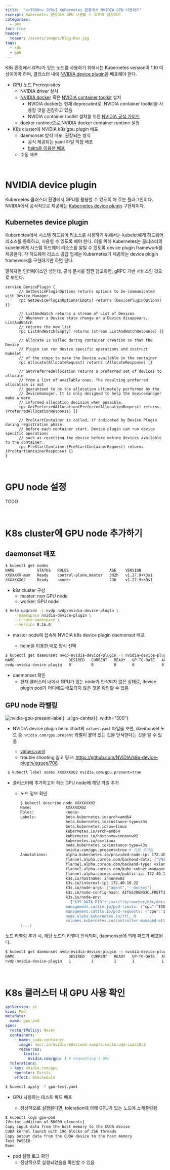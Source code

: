 ```yaml
---
title:  "<<TODO>> [K8s] Kubernetes 환경에서 NVIDIA GPU 사용하기"
excerpt: Kubernetes 환경에서 GPU 사용할 수 있도록 설정하기
categories:
  - Dev
toc: true
header:
  teaser: /assets/images/blog-Dev.jpg
tags:
  - k8s
  - gpu
---
```








K8s 환경에서 GPU가 있는 노드를 사용하기 위해서는 Kubernetes version이 1.10 이상이어야 하며, 클러스터 내에 [NVIDIA device plugin](https://github.com/NVIDIA/k8s-device-plugin)을 배포해야 한다.

- GPU 노드 Prerequisites
  - NVIDIA driver 설치
  - [NVIDIA docker](https://github.com/NVIDIA/nvidia-docker) 혹은 [NVIDIA container toolkit](https://github.com/NVIDIA/nvidia-container-toolkit) 설치
    - NVIDIA docker는 현재 deprecated로, NVIDIA container toolkit을 사용할 것을 권장하고 있음
    - NVIDIA container toolkit 설치를 위한 [NVIDIA 공식 가이드](https://docs.nvidia.com/datacenter/cloud-native/container-toolkit/latest/install-guide.html)
  - docker runtime으로 NVIDIA docker container runtime 설정
- K8s cluster에 NVIDIA k8s gpu plugin 배포
  - daemonset 방식 배포: 권장되는 방식
    - 공식 제공되는 yaml 파일 직접 배포
    - [helm을 이용한 배포](https://github.com/NVIDIA/k8s-device-plugin?tab=readme-ov-file#configuring-the-device-plugins-helm-chart)
  - 수동 배포



<br>

# NVIDIA device plugin

Kubernetes 클러스터 환경에서 GPU를 활용할 수 있도록 해 주는 플러그인이다. NVIDIA에서 공식적으로 제공하는 [Kubernetes device plugin](https://kubernetes.io/docs/concepts/extend-kubernetes/compute-storage-net/device-plugins/) 구현체이다.



## Kubernetes device plugin

Kubernetes에서 시스템 하드웨어 리소스를 사용하기 위해서는 kubelet에게 하드웨어 리소스를 등록하고, 사용할 수 있도록 해야 한다. 이를 위해 Kubernetes는 클러스터의 kubelet에게 시스템 하드웨어 리소스를 알릴 수 있도록 device plugin framework를 제공한다. 각 하드웨어 리소스 공급 업체는 Kubernetes가 제공하는 device plugin framework를 구현하기만 하면 된다.

 말하자면 인터페이스인 셈인데, 공식 문서를 잠깐 참고하면, gRPC 기반 서비스인 것으로 보인다.

```
service DevicePlugin {
      // GetDevicePluginOptions returns options to be communicated with Device Manager.
      rpc GetDevicePluginOptions(Empty) returns (DevicePluginOptions) {}

      // ListAndWatch returns a stream of List of Devices
      // Whenever a Device state change or a Device disappears, ListAndWatch
      // returns the new list
      rpc ListAndWatch(Empty) returns (stream ListAndWatchResponse) {}

      // Allocate is called during container creation so that the Device
      // Plugin can run device specific operations and instruct Kubelet
      // of the steps to make the Device available in the container
      rpc Allocate(AllocateRequest) returns (AllocateResponse) {}

      // GetPreferredAllocation returns a preferred set of devices to allocate
      // from a list of available ones. The resulting preferred allocation is not
      // guaranteed to be the allocation ultimately performed by the
      // devicemanager. It is only designed to help the devicemanager make a more
      // informed allocation decision when possible.
      rpc GetPreferredAllocation(PreferredAllocationRequest) returns (PreferredAllocationResponse) {}

      // PreStartContainer is called, if indicated by Device Plugin during registration phase,
      // before each container start. Device plugin can run device specific operations
      // such as resetting the device before making devices available to the container.
      rpc PreStartContainer(PreStartContainerRequest) returns (PreStartContainerResponse) {}
}
```



<br>



# GPU node 설정



TODO



<br>

# K8s cluster에 GPU node 추가하기



## daemonset 배포

```bash
$ kubectl get nodes
NAME          STATUS   ROLES                  AGE    VERSION
XXXXXXX-mam   Ready    control-plane,master   3d2h   v1.27.9+k3s1
XXXXXXX02     Ready    <none>                 23h    v1.27.9+k3s1
```

- k8s cluster 구성
  - master: non GPU node
  - worker: GPU node



```bash
$ helm upgrade -i nvdp nvdp/nvidia-device-plugin \
	--namespace nvidia-device-plugin \
	--create-namespace \
	--version 0.16.0
```

- master node에 접속해 NVIDIA k8s device plugin daemonset 배포

  - helm을 이용한 배포 방식 선택

  



```bash
$ kubectl get daemonset nvdp-nvidia-device-plugin -n nvidia-device-plugin
NAME                        DESIRED   CURRENT   READY   UP-TO-DATE   AVAILABLE   NODE SELECTOR   AGE
nvdp-nvidia-device-plugin   0         0         0       0            0           <none>          23s
```

- daemonset 확인
  - 현재 클러스터 내에서 GPU가 있는 node가 인식되지 않은 상태로, device plugin pod가 어디에도 배포되지 않은 것을 확인할 수 있음



## GPU node 라벨링

![nvidia-gpu-present-label]({{site.url}}/assets/images/nvidia-gpu-present-label.png){: .align-center}{: width="500"}

- NVIDIA device plugin helm chart의 `values.yaml` 파일을 보면, daemonset 노드 중 `nvidia.com/gpu.present` 라벨이 붙어 있는 것을 인식한다는 것을 알 수 있음

  - [values.yaml](https://github.com/NVIDIA/k8s-device-plugin/blob/main/deployments/helm/nvidia-device-plugin/values.yaml)
  - trouble shooting 참고 링크: https://github.com/NVIDIA/k8s-device-plugin/issues/708
  



```bash
 $ kubectl label nodes XXXXXXX02 nvidia.com/gpu.present=true
```

- 클러스터에 추가하고자 하는 GPU  node에 해당 라벨 추가

  - 노드 정보 확인

    ```bash
    $ kubectl describe node XXXXXXX02
    Name:               XXXXXXX02
    Roles:              <none>
    Labels:             beta.kubernetes.io/arch=amd64
                        beta.kubernetes.io/instance-type=k3s
                        beta.kubernetes.io/os=linux
                        kubernetes.io/arch=amd64
                        kubernetes.io/hostname=innonew02
                        kubernetes.io/os=linux
                        node.kubernetes.io/instance-type=k3s
                        nvidia.com/gpu.present=true # 라벨 추가됨
    Annotations:        alpha.kubernetes.io/provided-node-ip: 172.40.10.22
                        flannel.alpha.coreos.com/backend-data: {"VNI":1,"VtepMAC":"3e:3d:a4:26:52:a6"}
                        flannel.alpha.coreos.com/backend-type: vxlan
                        flannel.alpha.coreos.com/kube-subnet-manager: true
                        flannel.alpha.coreos.com/public-ip: 172.40.10.22
                        k3s.io/hostname: innonew02
                        k3s.io/internal-ip: 172.40.10.22
                        k3s.io/node-args: ["agent","--docker"]
                        k3s.io/node-config-hash: AITGS3UENG3OLFRETTJ3T6FVBFULREX5XXK5TORDBNAAOFCPL2DQ====
                        k3s.io/node-env:
                          {"K3S_DATA_DIR":"/var/lib/rancher/k3s/data/dd87b6b4674aaf5776fcb1cec91f293bca5b6bbdb02dac95e866c2cf6a86ab4e","K3S_NODE_NAME":"innonew02","...
                        management.cattle.io/pod-limits: {"cpu":"150m","ephemeral-storage":"1Gi","memory":"192Mi"}
                        management.cattle.io/pod-requests: {"cpu":"100m","ephemeral-storage":"50Mi","memory":"128Mi","pods":"8"}
                        node.alpha.kubernetes.io/ttl: 0
                        volumes.kubernetes.io/controller-managed-attach-detach: true
    (...)                    
    ```



노드 라벨링 추가 시, 해당 노드의 라벨이 인식되며, daemonset에 의해 파드가 배포된다.

```bash
$ kubectl get daemonset nvdp-nvidia-device-plugin -n nvidia-device-plugin
NAME                        DESIRED   CURRENT   READY   UP-TO-DATE   AVAILABLE   NODE SELECTOR   AGE
nvdp-nvidia-device-plugin   1         1         1       1            1           <none>          1h
```



<br>



# K8s 클러스터 내 GPU 사용 확인



```yaml
apiVersion: v1
kind: Pod
metadata:
  name: gpu-pod
spec:
  restartPolicy: Never
  containers:
    - name: cuda-container
      image: nvcr.io/nvidia/k8s/cuda-sample:vectoradd-cuda10.2
      resources:
        limits:
          nvidia.com/gpu: 1 # requesting 1 GPU
  tolerations:
  - key: nvidia.com/gpu
    operator: Exists
    effect: NoSchedule
```



```bash
$ kubectl apply -f gpu-test.yaml
```

- GPU 사용하는 테스트 파드 배포

  - 정상적으로 실행된다면, toleration에 의해 GPU가 있는 노드에 스케쥴링됨

    

```bash
$ kubectl logs gpu-pod
[Vector addition of 50000 elements]
Copy input data from the host memory to the CUDA device
CUDA kernel launch with 196 blocks of 256 threads
Copy output data from the CUDA device to the host memory
Test PASSED
Done
```

- pod 실행 로그 확인
  - 정상적으로 실행되었음을 확인할 수 있음
